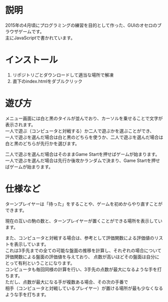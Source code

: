 # 説明
2015年の4月頃にプログラミングの練習を目的として作った、GUIのオセロのブラウザゲームです。  
主にJavaScriptで書かれています。

# インストール
1. リポジトリごとダウンロードして適当な場所で解凍
2. 直下のindex.htmlをダブルクリック

# 遊び方
メニュー画面には白と黒のタイルが並んでおり、カーソルを乗せることで文字が表示されます。  
一人で遊ぶ（コンピュータと対戦する）か二人で遊ぶかを選ぶことができ、  
一人で遊ぶを選んだ場合は白と黒のどちらを使うか、二人で遊ぶを選んだ場合は白と黒のどちらが先行かを選びます。    

二人で遊ぶを選んだ場合はそのままGame Startを押せばゲームが始まります。  
一人で遊ぶを選んだ場合は先行か後攻かランダムで決まり、Game Startを押せばゲームが始まります。

# 仕様など
ターンプレイヤーは「待った」をすることや、ゲームを初めからやり直すことができます。  

現在の互いの駒の数と、ターンプレイヤーが置くことができる場所を表示しています。   

また、コンピュータと対戦する場合は、参考として評価関数による評価値のリストを表示しています。  
これは3手先までの全ての可能な盤面の推移を計算し、それぞれの場合について評価関数による盤面の評価値を与えており、
点数が高いほどその盤面は自分にとって有利ということになります。  
コンピュータも毎回同様の計算を行い、3手先の点数が最大になるような手を打ちます。  
ただし、点数が最大になる手が複数ある場合、その次の手番で  
相手（コンピュータと対戦しているプレイヤー）が置ける場所が最も少なくなるような手を打ちます。

